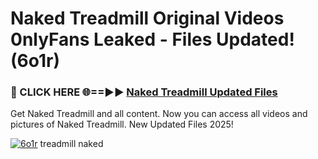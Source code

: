 # Naked Treadmill Original Videos 0nlyFans Leaked - Files Updated! (6o1r)

<h3>🔴 CLICK HERE 🌐==►► <a href="https://tinyurl.com/up5wt9bj" rel="nofollow">Naked Treadmill Updated Files</a></h3>

Get Naked Treadmill and all content. Now you can access all videos and pictures of Naked Treadmill. New Updated Files 2025!

[![6o1r](https://i.imgur.com/ABiUzMV.gif)](https://tinyurl.com/up5wt9bj)
treadmill naked